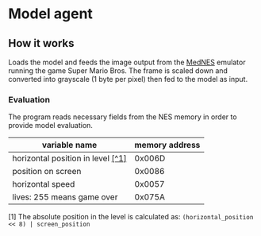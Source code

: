 # Model agent

## How it works

Loads the model and feeds the image output from the [MedNES](https://github.com/wpmed92/MedNES) emulator running the game Super Mario Bros. The frame is scaled down and converted into grayscale (1 byte per pixel) then fed to
the model as input.

### Evaluation

The program reads necessary fields from the NES memory in order to
provide model evaluation.

| variable name                | memory address |
|------------------------------|----------------|
| horizontal position in level [[^1]](#1) | 0x006D         |
| position on screen           | 0x0086         |
| horizontal speed             | 0x0057         |
| lives: 255 means game over   | 0x075A         |  

<a id="1">[1]</a> The absolute position in the level is calculated as: `(horizontal_position << 8) | screen_position`
